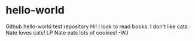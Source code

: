 # hello-world
Github hello-world test repository
Hi!  I look to read books.  I don't like cats.
Nate loves cats! LP
Nate eats lots of cookies! -WJ
